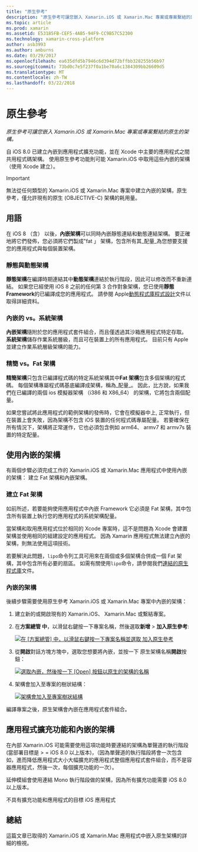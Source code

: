 ```yaml
---
title: "原生參考"
description: "原生參考可讓您嵌入 Xamarin.iOS 或 Xamarin.Mac 專案或專案繫結的原生的架構。"
ms.topic: article
ms.prod: xamarin
ms.assetid: E53185FB-CEF5-4AB5-94F9-CC9B57C52300
ms.technology: xamarin-cross-platform
author: asb3993
ms.author: amburns
ms.date: 03/29/2017
ms.openlocfilehash: ea635dfd5b7946c6d394d72bffbb328255b56b97
ms.sourcegitcommit: 73bd0c7e5f237f0a1be70a6c1384309bb26609d5
ms.translationtype: MT
ms.contentlocale: zh-TW
ms.lasthandoff: 03/22/2018
---
```

# <a name="native-references"></a>原生參考

_原生參考可讓您嵌入 Xamarin.iOS 或 Xamarin.Mac 專案或專案繫結的原生的架構。_


自 iOS 8.0 已建立內嵌到應用程式擴充功能，並在 Xcode 中主要的應用程式之間共用程式碼架構。 使用原生參考功能則可能 Xamarin.iOS 中取用這些內嵌的架構 （使用 Xcode 建立）。
 
> [!IMPORTANT]
> 無法從任何類型的 Xamarin.iOS 或 Xamarin.Mac 專案中建立內嵌的架構，原生參考，僅允許現有的原生 (OBJECTIVE-C) 架構的耗用量。




<a name="Terminology" />

## <a name="terminology"></a>用語

在 iOS 8 （含） 以後，**內嵌架構**可以同時內嵌靜態連結和動態連結架構。 要正確地將它們發佈，您必須將它們製成"fat 」 架構，包含所有其_配量_為您想要支援您的應用程式與每個裝置架構。

<a name="Static-vs-Dynamic-Frameworks" />

### <a name="static-vs-dynamic-frameworks"></a>靜態與動態架構

**靜態架構**在編譯時期連結其中**動態架構**連結於執行階段，因此可以修改而不重新連結。 如果您已經使用 iOS 8 之前的任何第 3 合作對象架構，您已使用**靜態 Framework**的已編譯成您的應用程式。 請參閱 Apple[動態程式庫程式設計](https://developer.apple.com/library/mac/documentation/DeveloperTools/Conceptual/DynamicLibraries/100-Articles/OverviewOfDynamicLibraries.html#//apple_ref/doc/uid/TP40001873-SW1)文件以取得詳細資料。

<a name="Embedded-vs-System-Frameworks" />

### <a name="embedded-vs-system-frameworks"></a>內嵌的 vs。系統架構

**內嵌架構**隨附於您的應用程式套件組合，而且僅透過其沙箱應用程式特定存取。 **系統架構**儲存作業系統層級，而且可在裝置上的所有應用程式。 目前只有 Apple 並建立作業系統層級架構的能力。

<a name="Thin-vs-Fat-Frameworks" />

### <a name="thin-vs-fat-frameworks"></a>精簡 vs。Fat 架構

**精簡架構**只包含已編譯程式碼的特定系統架構其中**Fat 架構**包含多個架構的程式碼。 每個架構專屬程式碼基底編譯成架構，稱為_配量_。 因此，比方說，如果我們在已編譯的兩個 ios 模擬器架構 （i386 和 X86_64） 的架構，它將包含兩個配量。

如果您嘗試將此應用程式的範例架構的發佈時，它會在模擬器中上, 正常執行，但在裝置上會失敗，因為架構不包含 iOS 裝置的任何程式碼專屬配量。 若要確保在所有情況下，架構將正常運作，它也必須包含例如 arm64、 armv7 和 armv7s 裝置的特定配量。

<a name="Working-with-Embedded-Frameworks" />

## <a name="working-with-embedded-frameworks"></a>使用內嵌的架構

有兩個步驟必須完成工作的 Xamarin.iOS 或 Xamarin.Mac 應用程式中使用內嵌的架構： 建立 Fat 架構和內嵌架構。

<a name="Overview" />

### <a name="creating-a-fat-framework"></a>建立 Fat 架構

如前所述，若要能夠使用應用程式中內嵌 Framework 它必須是 Fat 架構，其中包含所有裝置上執行您的應用程式的系統架構配量。

當架構和取用應用程式位於相同的 Xcode 專案時，這不是問題為 Xcode 會建置架構並使用相同的組建設定的應用程式。 因為 Xamarin 應用程式無法建立內嵌的架構，則無法使用這項技術。

若要解決此問題，`lipo`命令列工具可用來在兩個或多個架構合併成一個 Fat 架構，其中包含所有必要的扇區。 如需有關使用`lipo`命令，請參閱我們[連結的原生程式庫](~/ios/platform/native-interop.md)文件。

<a name="Embedding-a-Framework" />

### <a name="embedding-a-framework"></a>內嵌的架構

後續步驟需要使用原生參考 Xamarin.iOS 或 Xamarin.Mac 專案中內嵌的架構：

1. 建立新的或開啟現有的 Xamarin.iOS、 Xamarin.Mac 或繫結專案。
2. 在**方案總管 中**，以滑鼠右鍵按一下專案名稱，然後選取**新增** > **加入原生參考**: 

    [![](native-references-images/ref01.png "在 [方案總管] 中，以滑鼠右鍵按一下專案名稱並選取 加入原生參考")](native-references-images/ref01.png#lightbox)
3. 從**開啟**對話方塊方塊中，選取您想要將內嵌，並按一下 原生架構名稱**開啟**按鈕： 

    [![](native-references-images/ref02.png "選取內嵌，然後按一下 [Open] 按鈕以原生的架構的名稱")](native-references-images/ref02.png#lightbox)
4. 架構會加入至專案的樹狀結構： 

    [![](native-references-images/ref03.png "架構會加入至專案樹狀結構")](native-references-images/ref03.png#lightbox)

編譯專案之後，原生架構會內嵌在應用程式套件組合。

<a name="App-Extensions-and-Embedded-Frameworks" />

## <a name="app-extensions-and-embedded-frameworks"></a>應用程式擴充功能和內嵌的架構

在內部 Xamarin.iOS 可能需要使用這項功能時要連結的架構為單聲道的執行階段 (當部署目標是 > = iOS 8.0 以上版本)，（因為單聲道的執行階段將會一次包含如，進而降低應用程式大小大幅擴充的應用程式整個應用程式套件組合，而不是容器應用程式，然後一次，每個擴充功能的一次）。

延伸模組會使用連結 Mono 執行階段做的架構，因為所有擴充功能需要 iOS 8.0 以上版本。

不具有擴充功能和應用程式的目標 iOS 應用程式 

<a name="Summary" />

## <a name="summary"></a>總結

這篇文章已取得的 Xamarin.iOS 或 Xamarin.Mac 應用程式中嵌入原生架構的詳細的檢視。

